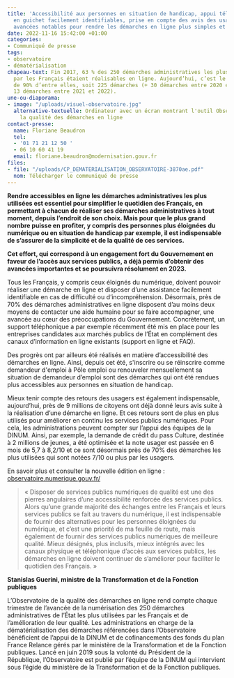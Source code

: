 ```yaml
---
title: 'Accessibilité aux personnes en situation de handicap, appui téléphonique ou
  en guichet facilement identifiables, prise en compte des avis des usagers : des
  avancées notables pour rendre les démarches en ligne plus simples et accessibles.'
date: 2022-11-16 15:42:00 +01:00
categories:
- Communiqué de presse
tags:
- observatoire
- dématérialisation
chapeau-text: Fin 2017, 63 % des 250 démarches administratives les plus utilisées
  par les Français étaient réalisables en ligne. Aujourd’hui, c’est le cas pour près
  de 90% d’entre elles, soit 225 démarches (+ 30 démarches entre 2020 et 2021 et +
  13 démarches entre 2021 et 2022).
une-ou-diaporama:
- image: "/uploads/visuel-observatoire.jpg"
  alternative-textuelle: Ordinateur avec un écran montrant l'outil Observatoire de
    la qualité des démarches en ligne
contact-presse:
  name: Floriane Beaudron
  tel:
  - '01 71 21 12 50 '
  - 06 10 60 41 19
  email: floriane.beaudron@modernisation.gouv.fr
files:
- file: "/uploads/CP_DEMATERIALISATION_OBSERVATOIRE-3870ae.pdf"
  nom: Télécharger le communiqué de presse
---
```


**Rendre accessibles en ligne les démarches administratives les plus utilisées est essentiel pour simplifier le quotidien des Français, en permettant à chacun de réaliser ses démarches administratives à tout moment, depuis l’endroit de son choix. Mais pour que le plus grand nombre puisse en profiter, y compris des personnes plus éloignées du numérique ou en situation de handicap par exemple, il est indispensable de s’assurer de la simplicité et de la qualité de ces services.** 

**Cet effort, qui correspond à un engagement fort du Gouvernement en faveur de l’accès aux services publics, a déjà permis d’obtenir des avancées importantes et se poursuivra résolument en 2023.** 

Tous les Français, y compris ceux éloignés du numérique, doivent pouvoir réaliser une démarche en ligne et disposer d’une assistance facilement identifiable en cas de difficulté ou d’incompréhension. Désormais, près de 70% des démarches administratives en ligne disposent d’au moins deux moyens de contacter une aide humaine pour se faire accompagner, une avancée au cœur des préoccupations du Gouvernement. Concrètement, un support téléphonique a par exemple récemment été mis en place pour les entreprises candidates aux marchés publics de l’État en complément des canaux d’information en ligne existants (support en ligne et FAQ).

Des progrès ont par ailleurs été réalisés en matière d’accessibilité des démarches en ligne. Ainsi, depuis cet été, s'inscrire ou se réinscrire comme demandeur d'emploi à Pôle emploi ou renouveler mensuellement sa situation de demandeur d’emploi sont des démarches qui ont été rendues plus accessibles aux personnes en situation de handicap. 

Mieux tenir compte des retours des usagers est également indispensable, aujourd’hui, près de 9 millions de citoyens ont déjà donné leurs avis suite à la réalisation d’une démarche en ligne. Et ces retours sont de plus en plus utilisés pour améliorer en continu les services publics numériques. Pour cela, les administrations peuvent compter sur l’appui des équipes de la DINUM. Ainsi, par exemple, la demande de crédit du pass Culture, destinée à 2 millions de jeunes, a été optimisée et la note usager est passée en 6 mois de 5,7 à 8,2/10 et ce sont désormais près de 70% des démarches les plus utilisées qui sont notées 7/10 ou plus par les usagers.

En savoir plus et consulter la nouvelle édition en ligne : [observatoire.numerique.gouv.fr/](https://observatoire.numerique.gouv.fr/)


> « Disposer de services publics numériques de qualité est une des pierres angulaires d’une accessibilité renforcée des services publics. Alors qu’une grande majorité des échanges entre les Français et leurs services publics se fait au travers du numérique, il est indispensable de fournir des alternatives pour les personnes éloignées du numérique, et c’est une priorité de ma feuille de route, mais également de fournir des services publics numériques de meilleure qualité. Mieux désignés, plus inclusifs, mieux intégrés avec les canaux physique et téléphonique d’accès aux services publics, les démarches en ligne doivent continuer de s’améliorer pour faciliter le quotidien des Français. »

**Stanislas Guerini, ministre de la Transformation et de la Fonction publiques**


L’Observatoire de la qualité des démarches en ligne rend compte chaque trimestre de l’avancée de la numérisation des 250 démarches administratives de l’État les plus utilisées par les Français et de l’amélioration de leur qualité. Les administrations en charge de la dématérialisation des démarches référencées dans l’Observatoire bénéficient de l’appui de la DINUM et de cofinancements des fonds du plan France Relance gérés par le ministère de la Transformation et de la Fonction publiques. Lancé en juin 2019 sous la volonté du Président de la République, l’Observatoire est publié par l’équipe de la DINUM qui intervient sous l’égide du ministère de la Transformation et de la Fonction publiques. 
